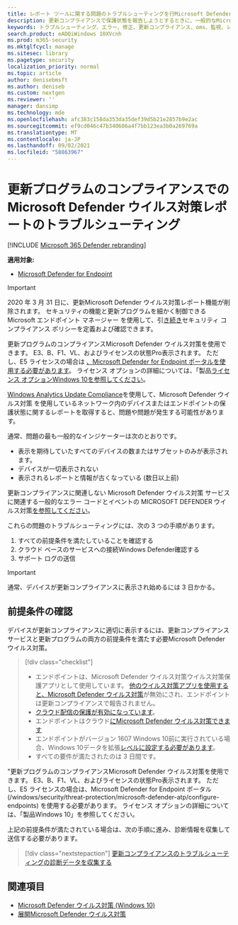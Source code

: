 ```yaml
---
title: レポート ツールに関する問題のトラブルシューティングを行Microsoft Defender ウイルス対策
description: 更新コンプライアンスで保護状態を報告しようとするときに、一般的なMicrosoft Defender ウイルス対策を特定して解決する
keywords: トラブルシューティング、エラー、修正、更新コンプライアンス、oms、監視、レポート、Microsoft Defender ウイルス対策
search.product: eADQiWindows 10XVcnh
ms.prod: m365-security
ms.mktglfcycl: manage
ms.sitesec: library
ms.pagetype: security
localization_priority: normal
ms.topic: article
author: denisebmsft
ms.author: deniseb
ms.custom: nextgen
ms.reviewer: ''
manager: dansimp
ms.technology: mde
ms.openlocfilehash: afc383c158da353da35def39d5b21e2857b9e2ac
ms.sourcegitcommit: ef9cd046c47b340686a4f7bb123ea3b0a269769a
ms.translationtype: MT
ms.contentlocale: ja-JP
ms.lasthandoff: 09/02/2021
ms.locfileid: "58863967"
---
```

# <a name="troubleshoot-microsoft-defender-antivirus-reporting-in-update-compliance"></a>更新プログラムのコンプライアンスでの Microsoft Defender ウイルス対策レポートのトラブルシューティング

[!INCLUDE [Microsoft 365 Defender rebranding](../../includes/microsoft-defender.md)]


**適用対象:**

- [Microsoft Defender for Endpoint](/microsoft-365/security/defender-endpoint/)

> [!IMPORTANT]
> 2020 年 3 月 31 日に、更新Microsoft Defender ウイルス対策レポート機能が削除されます。 セキュリティの機能と更新プログラムを細かく制御できる Microsoft エンドポイント マネージャー を使用して、引[き続き](https://www.microsoft.com/microsoft-365/microsoft-endpoint-manager)セキュリティ コンプライアンス ポリシーを定義および確認できます。

更新プログラムのコンプライアンスMicrosoft Defender ウイルス対策を使用できます。 E3、B、F1、VL、およびライセンスの状態Pro表示されます。 ただし、E5 ライセンスの場合は [、Microsoft Defender for Endpoint ポータルを使用する必要があります](/windows/security/threat-protection/microsoft-defender-atp/configure-endpoints)。 ライセンス オプションの詳細については、「製品[ライセンス オプションWindows 10を参照してください](https://www.microsoft.com/licensing/product-licensing/windows10.aspx)。

[Windows Analytics Update Compliance](/windows/deployment/update/update-compliance-using#wdav-assessment)を使用して、Microsoft Defender ウイルス対策 を使用しているネットワーク内のデバイスまたはエンドポイントの保護状態に関するレポートを取得すると、問題や問題が発生する可能性があります。

通常、問題の最も一般的なインジケーターは次のとおりです。
- 表示を期待していたすべてのデバイスの数またはサブセットのみが表示されます。
- デバイスが一切表示されない
- 表示されるレポートと情報が古くなっている (数日以上前)

更新コンプライアンスに関連しない Microsoft Defender ウイルス対策 サービスに関連する一般的なエラー コードとイベントの MICROSOFT DEFENDER ウイルス対策[を参照してください](troubleshoot-microsoft-defender-antivirus.md)。 

これらの問題のトラブルシューティングには、次の 3 つの手順があります。

1. すべての前提条件を満たしていることを確認する
2. クラウド ベースのサービスへの接続Windows Defender確認する
3. サポート ログの送信

>[!IMPORTANT]
>通常、デバイスが更新コンプライアンスに表示され始めるには 3 日かかる。


## <a name="confirm-prerequisites"></a>前提条件の確認

デバイスが更新コンプライアンスに適切に表示するには、更新コンプライアンス サービスと更新プログラムの両方の前提条件を満たす必要Microsoft Defender ウイルス対策。

>[!div class="checklist"]
>- エンドポイントは、Microsoft Defender ウイルス対策ウイルス対策保護アプリとして使用しています。 [他のウイルス対策アプリを使用すると、Microsoft Defender ウイルス対策](microsoft-defender-antivirus-compatibility.md)が無効にされ、エンドポイントは更新コンプライアンスで報告されません。
> - [クラウド配信の保護が有効になっています](enable-cloud-protection-microsoft-defender-antivirus.md)。
> - エンドポイントはクラウド[にMicrosoft Defender ウイルス対策できます](configure-network-connections-microsoft-defender-antivirus.md#validate-connections-between-your-network-and-the-cloud)
> - エンドポイントがバージョン 1607 Windows 10前に実行されている場合、Windows 10データを拡張[レベルに設定する必要があります](/windows/configuration/configure-windows-diagnostic-data-in-your-organization#enhanced-level)。
> - すべての要件が満たされたのは 3 日間です。

"更新プログラムのコンプライアンスMicrosoft Defender ウイルス対策を使用できます。 E3、B、F1、VL、およびライセンスの状態Pro表示されます。 ただし、E5 ライセンスの場合は、Microsoft Defender for Endpoint ポータル (/windows/security/threat-protection/microsoft-defender-atp/configure-endpoints) を使用する必要があります。 ライセンス オプションの詳細については、「製品Windows 10」を参照してください。

上記の前提条件が満たされている場合は、次の手順に進み、診断情報を収集して送信する必要があります。

> [!div class="nextstepaction"]
> [更新コンプライアンスのトラブルシューティングの診断データを収集する](collect-diagnostic-data.md)  

## <a name="related-topics"></a>関連項目

- [Microsoft Defender ウイルス対策 (Windows 10)](microsoft-defender-antivirus-in-windows-10.md)
- [展開Microsoft Defender ウイルス対策](deploy-manage-report-microsoft-defender-antivirus.md)